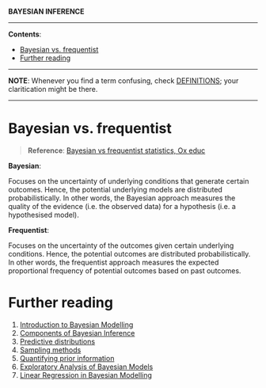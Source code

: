 **BAYESIAN INFERENCE**

---

**Contents**:

- [Bayesian vs. frequentist](#bayesian-vs-frequentist)
- [Further reading](#further-reading)

---

**NOTE**: Whenever you find a term confusing, check [DEFINITIONS](https://github.com/pranigopu/mastersProject/blob/main/NOTES/bayesian-inference/definitions.md); your claritication might be there.

---

# Bayesian vs. frequentist

> **Reference**: [Bayesian vs frequentist statistics, Ox educ](https://youtu.be/r76oDIvwETI?si=Fk8-Z6kLIhqULcTq)

**Bayesian**:

Focuses on the uncertainty of underlying conditions that generate certain outcomes. Hence, the potential underlying models are distributed probabilistically. In other words, the Bayesian approach measures the quality of the evidence (i.e. the observed data) for a hypothesis (i.e. a hypothesised model).

**Frequentist**:

Focuses on the uncertainty of the outcomes given certain underlying conditions. Hence, the potential outcomes are distributed probabilistically. In other words, the frequentist approach measures the expected proportional frequency of potential outcomes based on past outcomes.

# Further reading
1. [Introduction to Bayesian Modelling](https://github.com/pranigopu/mastersProject/blob/main/NOTES/bayesian-inference/intro-to-bayesian-modelling.md)
2. [Components of Bayesian Inference](https://github.com/pranigopu/mastersProject/blob/main/NOTES/bayesian-inference/components-of-bayesian-inference.md)
3. [Predictive distributions](https://github.com/pranigopu/mastersProject/blob/main/NOTES/bayesian-inference/predictive-distributions.md)
4. [Sampling methods](https://github.com/pranigopu/mastersProject/blob/main/NOTES/bayesian-inference/sampling-methods.md)
5. [Quantifying prior information](https://github.com/pranigopu/mastersProject/blob/main/NOTES/bayesian-inference/quantifying-prior-info.md)
6. [Exploratory Analysis of Bayesian Models](https://github.com/pranigopu/mastersProject/blob/main/NOTES/bayesian-inference/exploratory-analysis-of-bayesian-models.md)
7. [Linear Regression in Bayesian Modelling](https://github.com/pranigopu/mastersProject/blob/main/NOTES/bayesian-inference/linear-regression-in-bayesian-modelling.md)

